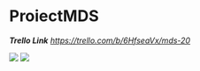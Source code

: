 # ProiectMDS


***Trello Link***
*https://trello.com/b/6HfseaVx/mds-20*

<img src = "https://cdn.discordapp.com/attachments/952205699813879868/974975644930834462/Untitled_Diagram.drawio.png"> 
<img src = "https://cdn.discordapp.com/attachments/952205699813879868/974975645199245414/Untitled_Diagram-State-diagram.drawio_1.png">

